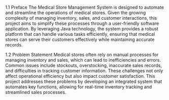 1.1	Preface
The Medical Store Management System is designed to automate and streamline the operations of medical stores. Given the growing complexity of managing inventory, sales, and customer interactions, this project aims to simplify these processes through a user-friendly software application.
By leveraging Java technology, the system provides a robust platform that can handle various tasks efficiently, ensuring that medical stores can serve their customers effectively while maintaining accurate records.


1.2	Problem Statement
Medical stores often rely on manual processes for managing inventory and sales, which can lead to inefficiencies and errors. Common issues include stockouts, overstocking, inaccurate sales records, and difficulties in tracking customer information. These challenges not only affect operational efficiency but also impact customer satisfaction. This project addresses these problems by developing an integrated system that automates key functions, allowing for real-time inventory tracking and streamlined sales processes.
